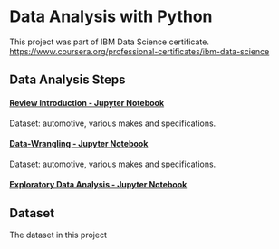 # Data Analysis with Python

This project was part of IBM Data Science certificate. https://www.coursera.org/professional-certificates/ibm-data-science



## Data Analysis Steps


#### [Review Introduction - Jupyter Notebook](https://github.com/DrStef/Data-Analysis-with-Python/blob/main/DA0101EN-1-Review-Introduction_v02.ipynb)
Dataset: automotive, various makes and specifications.

#### [Data-Wrangling - Jupyter Notebook](https://github.com/DrStef/Data-Analysis-with-Python/blob/main/DA0101EN-2-Review-Data-Wrangling-v02.ipynb)
Dataset: automotive, various makes and specifications.

#### [Exploratory Data Analysis - Jupyter Notebook](https://github.com/DrStef/Data-Analysis-with-Python/blob/main/DA0101EN-3-Review-Exploratory-Data-Analysis-v01.ipynb)





##  Dataset

The dataset in this project 
